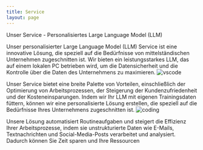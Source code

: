 ```yaml
---
title: Service
layout: page
---
```


Unser Service - Personalisiertes Large Language Model (LLM)

Unser personalisierter Large Language Model (LLM) Service ist eine innovative Lösung, die speziell auf die Bedürfnisse von mittelständischen Unternehmen zugeschnitten ist. Wir bieten ein leistungsstarkes LLM, das auf einem lokalen PC betrieben wird, um die Datensicherheit und die Kontrolle über die Daten des Unternehmens zu maximieren.
![vscode](https://source.unsplash.com/800x60/?vscode)

Unser Service bietet eine breite Palette von Vorteilen, einschließlich der Optimierung von Arbeitsprozessen, der Steigerung der Kundenzufriedenheit und der Kosteneinsparungen. Indem wir Ihr LLM mit eigenen Trainingsdaten füttern, können wir eine personalisierte Lösung erstellen, die speziell auf die Bedürfnisse Ihres Unternehmens zugeschnitten ist.
![coding](https://source.unsplash.com/800x60/?coding)

Unsere Lösung automatisiert Routineaufgaben und steigert die Effizienz Ihrer Arbeitsprozesse, indem sie unstrukturierte Daten wie E-Mails, Textnachrichten und Social-Media-Posts verarbeitet und analysiert. Dadurch können Sie Zeit sparen und Ihre Ressourcen